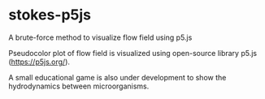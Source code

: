 # stokes-p5js
A brute-force method to visualize flow field using p5.js

Pseudocolor plot of flow field is visualized using open-source library p5.js (https://p5js.org/).

A small educational game is also under development to show the hydrodynamics between microorganisms.
